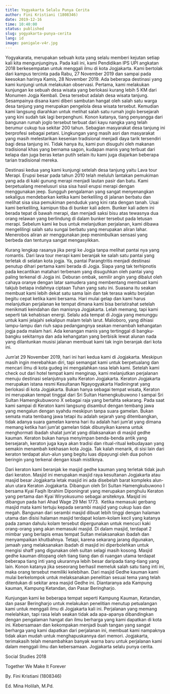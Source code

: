```yaml
---
title: Yogyakarta Selalu Punya Cerita
author: Fini Kristiani (1808346)
date: 2019-12-16
time: 10:40:00
status: published
slug: yogyakarta-punya-cerita
lang: id
image: panigale-v4r.jpg
---
```


Yogyakarata, merupakan sebuah kota yang selalu memberi kejutan setiap kali kita mengunjunginya. Pada kali ini, kami Pendidikan IPS UPI angkatan 2018 berkesempatan untuk menggali ilmu di kota Jogjakarta. Kami bertolak dari kampus tercinta pada Rabu, 27 November 2019 dan sampai pada keesokan harinya Kamis, 28 November 2019. Ada beberapa destinasi yang kami kunjungi untuk melakukan observasi. Pertama, kami melakukan kunjungan ke sebuah desa wisata yang berlokasi kurang lebih 5 KM dari Monumen Jogja Kembali. Desa tersebut adalah desa wisata tanjung. Sesampainya disana kami diberi sambutan hangat oleh salah satu warga desa tanjung yang merupakan pengelola desa wisata tersebut. Kemudian kami langsung diarahkan untuk melihat salah satu rumah joglo bersejarah yang kini sudah tak lagi berpenghuni. Konon katanya, tiang penyangga dari bangunan rumah joglo tersebut terbuat dari kayu nangka yang telah berumur cukup tua sekitar 200 tahun. Sebagian masyarakat desa tanjung ini berprofesi sebagai petani. Lingkungan yang masih asri dan masyarakat yang masih melestarikan kesenian tradisional menjadi daya tarik tersendiri bagi desa tanjung ini. Tidak hanya itu, kami pun disuguhi oleh makanan tradisional khas yang bernama sagon, kudapan manis yang terbuat dari kelapa dan juga beras ketan putih selain itu kami juga diajarkan beberapa tarian tradisional mereka.

Destinasi kedua yang kami kunjungi setelah desa tanjung yaitu Lava tour Merapi. Erupsi besar pada tahun 2010 telah meluluh lantakan pemukiman yang ada di kaki gunung merapi menjadi lautan pasir dan batu. Kami berpetualang menelusuri sisa sisa hasil erupsi merapi dengan menggunakan jeep. Sungguh pengalaman yang sangat menyenangkan sekaligus mendebarkan ketika kami berkeliling di jalanan berbatu dan melihat sisa sisa pemukiman penduduk yang kini rata dengan tanah. Usai kami berkeliling, kamipun tiba di bunker kali adem. Bunker kali adem ini berada tepat di bawah merapi, dan menjadi saksi bisu atas tewasnya dua orang relawan yang berlindung di dalam bunker tersebut pada letusan merapi. Sebelum kami ke bus untuk melanjutkan perjalanan, kami dibawa mengelilingi salah satu sungai berbatu yang merupakan aliran lahar. Menerobos aliran air menggunakan jeep menimbulkan sensasi yang berbeda dan tentunya sangat mengasyikkan.

Kurang lengkap rasanya jika pergi ke Jogja tanpa melihat pantai nya yang romantis. Dari lava tour merapi kami beranjak ke salah satu pantai yang terletak di selatan kota jogja. Ya, pantai Parangtritis menjadi destinasi penutup dihari pertama kami berada di Jogja. Siapa yang tak terhipnotis pada kecantikan matahari terbenam yang disuguhkan oleh pantai yang paling terkenal di Jogja ini. Deburan ombak, semilir angin yang dibalut oleh cahaya oranye dengan latar samudera yang membentang membuat kami takjub betapa indahnya ciptaan Tuhan yang satu ini. Suasana itu seakan membuat kami lebih dekat satu sama lain dan tak terasa waktu berjalan begitu cepat ketika kami bersama. Hari mulai gelap dan kami harus melanjutkan perjalanan ke tempat dimana kami bisa beristirahat setelah menikmati keindahan dan manisnya Jogjakarta. Lelah memang, tapi kami seperti tak kehabisan energi. Selalu ada tempat di Jogja yang menunggu untuk kami jelajahi sekalipun malam telah larut. Malioboro, yang dihiasi lampu-lampu dan riuh sapa pedangangnya seakan menambah kehangatan jogja pada malam hari. Ada kenangan manis yang tertinggal di bangku-bangku sekitarnya dan ada kehangatan yang berbisik lewat alunan nada yang dilantunkan musisi jalanan membuat kami tak ingin beranjak dari kota ini.

Jum’at 29 November 2019, hari ini hari kedua kami di Jogjakarta. Meskipun masih ingin merebahkan diri, tapi semangat kami untuk berpetualang dan mencari ilmu di kota gudeg ini mengalahkan rasa lelah kami. Setelah kami check out dari hotel tempat kami menginap, kami melanjutkan perjalanan menuju destinasi selanjutnya yaitu Keraton Jogjakarta. Keraton Jogjakarta merupakan istana resmi Kesultanan Ngayogyakarta Hadiningrat yang berlokasi di kota Jogjakarta. Bukan hanya sebagai tempat wisata, Keraton ini merupakan tempat tinggal dari Sri Sultan Hamengkubuwono I sampai Sri Sultan Hamengkubuwono X sebagai raja yang bertahta sekarang. Pada saat kami sampai di Keraton kami langsung disambut dengan tembang jawa yang mengalun dengan syahdu meskipun tanpa suara gamelan. Bukan semata mata tembang jawa tetapi itu adalah sejarah yang ditembangkan, tidak adanya suara gamelan karena hari itu adalah hari jum’at yang dimana memang ketika hari jum’at gamelan tidak dibunyikan karena untuk menghormati ibadah shalat jum’at yang dilaksanakan di masjid gedhe kauman. Keraton bukan hanya menyimpan benda-benda antik yang bersejarah, keraton juga kaya akan tradisi dan ritual-ritual kebudayaan yang semakin menambah kekhasan kota Jogja. Tak kalah menarik, di sisi lain dari keraton terdapat alun-alun yang begitu luas dipayungi oleh dua pohon beringin yang terkenal dengan kisah mistiknya.

Dari keraton kami beranjak ke masjid gedhe kauman yang terletak tidak jauh dari keraton. Masjid ini merupakan masjid raya kesultanan Jogjakarta atau masjid besar Jogjakarta letak masjid ini ada disebelah barat kompleks alun-alun utara Keraton Jogjakarta. Dibangun oleh Sri Sultan Hamengkubuwono I bersama Kyai Faqih Ibrahim Diponingrat yang merupakan penghulu Keraton yang pertama dan Kyai Wiryokusumo sebagai arsiteknya. Masjid ini dibangun pada hari Ahad Wage 29 Mei 1773.  Ketika memasuki gerbang masjid mata kami tertuju kepada serambi masjid yang cukup luas dan megah. Bangunan dari serambi masjid dibuat lebih tinggi dengan halaman utama dan disisi halaman masjid terdapat kolam-kolam kecil yang katanya pada zaman dahulu kolam tersebut dipergunakan untuk mencuci kaki orang-orang yang akan memasuki masjid. Di dalam masjid, terdapat 2 mimbar yang berlapis emas tempat Sultan melaksanakan ibadah dan menyampaikan khutbahnya. Tetapi, karena sekarang jarang digunakan, jamaah yang melaksanakan ibadah di masjid ini diperbolehkan untuk mengisi shaff yang digunakan oleh sultan selagi masih kosong. Masjid gedhe kauman ditopang oleh tiang tiang dan di ruangan utama terdapat beberapa tiang inti yang ukurannya lebih besar daripada tiang-tiang yang lain. Konon katanya jika seseorang berhasil memeluk salah satu tiang inti ini, maka orang tersebut memiliki kelebihan. Dari masjid Gedhe kauman kami mulai berkelompok untuk melaksanakan penelitian sesuai tema yang telah ditentukan di sekitar area masjid Gedhe ini. Diantaranya ada Kampung kauman, Kampung Ketandan, dan Pasar Beringharjo.

Kunjungan kami ke beberapa tempat seperti Kampung Kauman, Ketandan, dan pasar Beringharjo untuk melakukan penelitian menutup petualangan kami untuk menggali ilmu di Jogjakarta kali ini. Perjalanan yang memang melelahkan, tapi rasa lelah seakan tidak ada apa-apanya dibandingkan dengan pengalaman hangat dan ilmu berharga yang kami dapatkan di kota ini. Kebersamaan dan kekompakan menjadi buah tangan yang sangat berharga yang kami dapatkan dari perjalanan ini, membuat kami nampaknya tidak akan mudah untuk menghapuskannya dari memori. Jogjakarta, terimakasih telah menambahkan banyak warna baru untuk perjalanan kami dalam menggali ilmu dan kebersamaan. Jogjakarta selalu punya cerita.

Social Studies 2018

Together We Make It Forever

By. Fini Kristiani (1808346)

Ed. Mina Holilah, M.Pd.